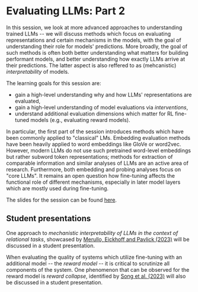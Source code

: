 # Evaluating LLMs: Part 2

In this session, we look at more advanced approaches to understanding trained LLMs -- we will discuss methods which focus on evaluating representations and certain mechanisms in the models, with the goal of understanding their role for models' predictions. More broadly, the goal of such methods is often both better understanding what matters for building performant models, and better understanding how exactly LLMs arrive at their predictions. The latter aspect is also reffered to as (mehcanistic) *interpretability* of models.

The learning goals for this session are:

* gain a high-level understanding why and how LLMs' representations are evaluated,
* gain a high-level understanding of model evaluations via *interventions*,
* understand additional evaluation dimensions which matter for RL fine-tuned models (e.g., evaluating reward models).

In particular, the first part of the session introduces methods which have been commonly applied to "classical" LMs. Embedding evaluation methods have been heavily applied to word embeddings like GloVe or word2vec. However, modern LLMs do not use such pretrained word-level embeddings but rather subword token representations; methods for extraction of comparable information and similar analyses of LLMs are an active area of research. Furthermore, both embedding and probing analyses focus on "core LLMs". It remains an open question how fine-tuning affects the functional role of different mechanisms, especially in later model layers which are mostly used during fine-tuning.

The slides for the session can be found [here](<https://polina-tsvilodub.github.io/RL4-language-model-training/07a-Mechanistic-evals.pdf>).

## Student presentations

One approach to *mechanistic interpretability of LLMs in the context of relational tasks*, showcased by [Merullo, Eickhoff and Pavlick (2023)](https://arxiv.org/pdf/2305.16130.pdf) will be discussed in a student presentation.

When evaluating the quality of systems which utilize fine-tuning with an additional model -- the *reward model* -- it is critical to scrutinize all components of the system. One phenomenon that can be observed for the reward model is *reward collapse*, identified by [Song et al. (2023)](https://arxiv.org/pdf/2305.17608.pdf) will also be discussed in a student presentation.